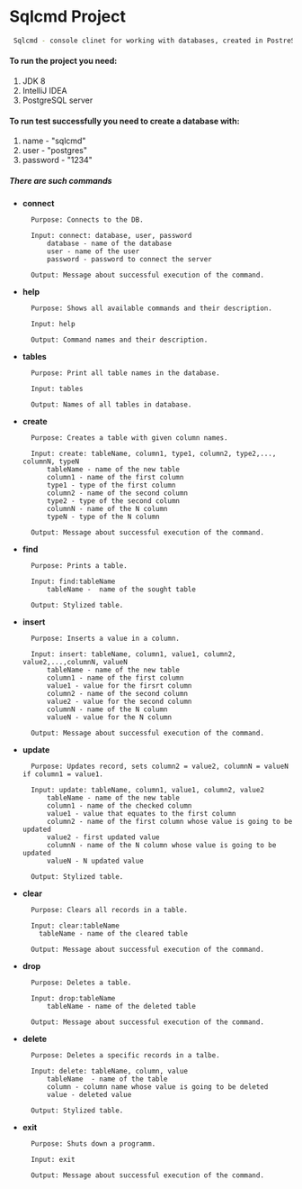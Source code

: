 # Sqlcmd Project
```sh
 Sqlcmd - console clinet for working with databases, created in PostreSql.
```
#### To run the project you need:
1. JDK 8
2. IntelliJ IDEA
3. PostgreSQL server

#### To run test successfully you need to create a database with: 
1. name - "sqlcmd"
2. user - "postgres"
3. password - "1234"

##### There are such commands


* **сonnect**

        Purpose: Connects to the DB.

        Input: connect: database, user, password
            database - name of the database
            user - name of the user
            password - password to connect the server

        Output: Message about successful execution of the command.

* **help**

        Purpose: Shows all available commands and their description.

        Input: help

        Output: Command names and their description. 
        
* **tables**

        Purpose: Print all table names in the database.

        Input: tables

        Output: Names of all tables in database.
        
* **create**

        Purpose: Creates a table with given column names.

        Input: create: tableName, column1, type1, column2, type2,..., columnN, typeN
            tableName - name of the new table
            column1 - name of the first column
            type1 - type of the first column
            column2 - name of the second column
            type2 - type of the second column
            columnN - name of the N column
            typeN - type of the N column

        Output: Message about successful execution of the command.

* **find**

        Purpose: Prints a table.

        Input: find:tableName
            tableName -  name of the sought table

        Output: Stylized table.
* **insert**

        Purpose: Inserts a value in a column.

        Input: insert: tableName, column1, value1, column2, value2,...,columnN, valueN
            tableName - name of the new table
            column1 - name of the first column
            value1 - value for the firsrt column
            column2 - name of the second column
            value2 - value for the second column
            columnN - name of the N column
            valueN - value for the N column

        Output: Message about successful execution of the command.
        
* **update**

        Purpose: Updates record, sets column2 = value2, columnN = valueN if column1 = value1.

        Input: update: tableName, column1, value1, column2, value2
            tableName - name of the new table
            column1 - name of the checked column
            value1 - value that equates to the first column
            column2 - name of the first column whose value is going to be updated
            value2 - first updated value
            columnN - name of the N column whose value is going to be updated
            valueN - N updated value

        Output: Stylized table.
        
* **clear**

        Purpose: Clears all records in a table.

        Input: clear:tableName
          tableName - name of the cleared table
     
        Output: Message about successful execution of the command.
        
* **drop**

        Purpose: Deletes a table.

        Input: drop:tableName
            tableName - name of the deleted table

        Output: Message about successful execution of the command.      
         
* **delete**

        Purpose: Deletes a specific records in a talbe.

        Input: delete: tableName, column, value
            tableName  - name of the table
            column - column name whose value is going to be deleted
            value - deleted value

        Output: Stylized table. 

* **exit**

        Purpose: Shuts down a programm.

        Input: exit

        Output: Message about successful execution of the command.

